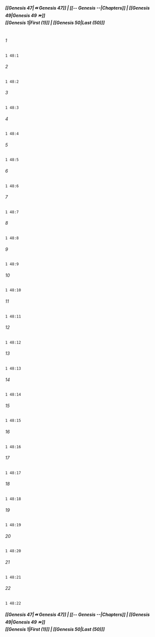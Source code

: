 
##### **[[Genesis 47|⏪ Genesis 47]] | [[-- Genesis --|Chapters]] | [[Genesis 49|Genesis 49 ⏩]]**<br>**[[Genesis 1|First (1)]] | [[Genesis 50|Last (50)]]**<br><br>

###### 1
``` verse
1 48:1
```
###### 2
``` verse
1 48:2
```
###### 3
``` verse
1 48:3
```
###### 4
``` verse
1 48:4
```
###### 5
``` verse
1 48:5
```
###### 6
``` verse
1 48:6
```
###### 7
``` verse
1 48:7
```
###### 8
``` verse
1 48:8
```
###### 9
``` verse
1 48:9
```
###### 10
``` verse
1 48:10
```
###### 11
``` verse
1 48:11
```
###### 12
``` verse
1 48:12
```
###### 13
``` verse
1 48:13
```
###### 14
``` verse
1 48:14
```
###### 15
``` verse
1 48:15
```
###### 16
``` verse
1 48:16
```
###### 17
``` verse
1 48:17
```
###### 18
``` verse
1 48:18
```
###### 19
``` verse
1 48:19
```
###### 20
``` verse
1 48:20
```
###### 21
``` verse
1 48:21
```
###### 22
``` verse
1 48:22
```

##### **[[Genesis 47|⏪ Genesis 47]] | [[-- Genesis --|Chapters]] | [[Genesis 49|Genesis 49 ⏩]]**<br>**[[Genesis 1|First (1)]] | [[Genesis 50|Last (50)]]**
